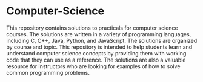 # Computer-Science
 This repository contains solutions to practicals for computer science courses. The solutions are written in a variety of programming languages, including C, C++, Java, Python, and JavaScript. The solutions are organized by course and topic.  This repository is intended to help students learn and understand computer science concepts by providing them with working code that they can use as a reference. The solutions are also a valuable resource for instructors who are looking for examples of how to solve common programming problems.
